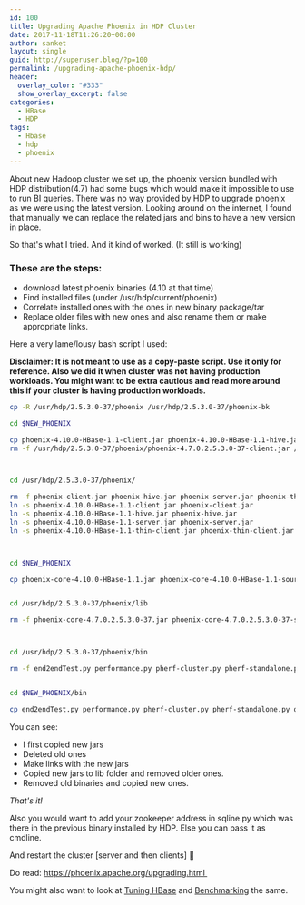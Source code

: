 ```yaml
---
id: 100
title: Upgrading Apache Phoenix in HDP Cluster
date: 2017-11-18T11:26:20+00:00
author: sanket
layout: single
guid: http://superuser.blog/?p=100
permalink: /upgrading-apache-phoenix-hdp/
header:
  overlay_color: "#333"
  show_overlay_excerpt: false
categories:
  - HBase
  - HDP
tags:
  - Hbase
  - hdp
  - phoenix
---
```

About new Hadoop cluster we set up, the phoenix version bundled with HDP distribution(4.7) had some bugs which would make it impossible to use to run BI queries. There was no way provided by HDP to upgrade phoenix as we were using the latest version. Looking around on the internet, I found that manually we can replace the related jars and bins to have a new version in place.

So that's what I tried. And it kind of worked. (It still is working)

### These are the steps:

  * download latest phoenix binaries (4.10 at that time)
  * Find installed files (under /usr/hdp/current/phoenix)
  * Correlate installed ones with the ones in new binary package/tar
  * Replace older files with new ones and also rename them or make appropriate links.

Here a very lame/lousy bash script I used:

**Disclaimer: It is not meant to use as a copy-paste script. Use it only for reference. Also we did it when cluster was not having production workloads. You might want to be extra cautious and read more around this if your cluster is having production workloads.**

```bash
cp -R /usr/hdp/2.5.3.0-37/phoenix /usr/hdp/2.5.3.0-37/phoenix-bk

cd $NEW_PHOENIX

cp phoenix-4.10.0-HBase-1.1-client.jar phoenix-4.10.0-HBase-1.1-hive.jar  phoenix-4.10.0-HBase-1.1-queryserver.jar phoenix-4.10.0-HBase-1.1-server.jar phoenix-4.10.0-HBase-1.1-thin-client.jar /usr/hdp/2.5.3.0-37/phoenix/
rm -f /usr/hdp/2.5.3.0-37/phoenix/phoenix-4.7.0.2.5.3.0-37-client.jar /usr/hdp/2.5.3.0-37/phoenix/phoenix-4.7.0.2.5.3.0-37-hive.jar /usr/hdp/2.5.3.0-37/phoenix/phoenix-4.7.0.2.5.3.0-37-queryserver.jar /usr/hdp/2.5.3.0-37/phoenix/phoenix-4.7.0.2.5.3.0-37-server.jar /usr/hdp/2.5.3.0-37/phoenix/phoenix-4.7.0.2.5.3.0-37-thin-client.jar



cd /usr/hdp/2.5.3.0-37/phoenix/

rm -f phoenix-client.jar phoenix-hive.jar phoenix-server.jar phoenix-thin-client.jar
ln -s phoenix-4.10.0-HBase-1.1-client.jar phoenix-client.jar
ln -s phoenix-4.10.0-HBase-1.1-hive.jar phoenix-hive.jar
ln -s phoenix-4.10.0-HBase-1.1-server.jar phoenix-server.jar
ln -s phoenix-4.10.0-HBase-1.1-thin-client.jar phoenix-thin-client.jar



cd $NEW_PHOENIX

cp phoenix-core-4.10.0-HBase-1.1.jar phoenix-core-4.10.0-HBase-1.1-sources.jar phoenix-flume-4.10.0-HBase-1.1.jar phoenix-hive-4.10.0-HBase-1.1.jar phoenix-hive-4.10.0-HBase-1.1-sources.jar phoenix-pherf-4.10.0-HBase-1.1.jar phoenix-pherf-4.10.0-HBase-1.1-minimal.jar phoenix-pherf-4.10.0-HBase-1.1-sources.jar phoenix-pig-4.10.0-HBase-1.1.jar phoenix-queryserver-4.10.0-HBase-1.1.jar phoenix-queryserver-4.10.0-HBase-1.1-sources.jar phoenix-queryserver-client-4.10.0-HBase-1.1.jar phoenix-spark-4.10.0-HBase-1.1.jar phoenix-spark-4.10.0-HBase-1.1-sources.jar /usr/hdp/2.5.3.0-37/phoenix/lib


cd /usr/hdp/2.5.3.0-37/phoenix/lib

rm -f phoenix-core-4.7.0.2.5.3.0-37.jar phoenix-core-4.7.0.2.5.3.0-37-sources.jar phoenix-flume-4.7.0.2.5.3.0-37.jar phoenix-hive-4.7.0.2.5.3.0-37.jar phoenix-hive-4.7.0.2.5.3.0-37-sources.jar phoenix-pherf-4.7.0.2.5.3.0-37.jar phoenix-pherf-4.7.0.2.5.3.0-37-minimal.jar phoenix-pherf-4.7.0.2.5.3.0-37-sources.jar phoenix-pig-4.7.0.2.5.3.0-37.jar phoenix-queryserver-4.7.0.2.5.3.0-37.jar phoenix-queryserver-4.7.0.2.5.3.0-37-sources.jar phoenix-queryserver-client-4.7.0.2.5.3.0-37.jar phoenix-spark-4.7.0.2.5.3.0-37.jar phoenix-spark-4.7.0.2.5.3.0-37-sources.jar



cd /usr/hdp/2.5.3.0-37/phoenix/bin

rm -f end2endTest.py performance.py pherf-cluster.py pherf-standalone.py pherf-standalone.py phoenix_utils.pyc queryserver.py sqlline.py sqlline-thin.py traceserver.py


cd $NEW_PHOENIX/bin

cp end2endTest.py performance.py pherf-cluster.py pherf-standalone.py queryserver.py sqlline.py sqlline-thin.py traceserver.py /usr/hdp/2.5.3.0-37/phoenix/bin
```

You can see:

  * I first copied new jars
  * Deleted old ones
  * Make links with the new jars
  * Copied new jars to lib folder and removed older ones.
  * Removed old binaries and copied new ones.

_That's it!_

Also you would want to add your zookeeper address in sqline.py which was there in the previous binary installed by HDP. Else you can pass it as cmdline.

And restart the cluster [server and then clients] 🙂

Do read: <a href="https://phoenix.apache.org/upgrading.html" target="_blank" rel="noopener">https://phoenix.apache.org/upgrading.html </a>

You might also want to look at <a href="//superuser.blog/tuning-hbase/" target="_blank" rel="noopener">Tuning HBase</a> and <a href="//superuser.blog/hbase-benchmarking/" target="_blank" rel="noopener">Benchmarking</a> the same.